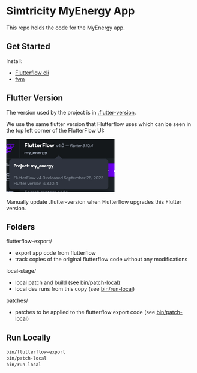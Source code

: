 # Simtricity MyEnergy App

This repo holds the code for the MyEnergy app.

## Get Started

Install:
- [Flutterflow cli](https://github.com/FlutterFlow/flutterflow-cli)
- [fvm](https://fvm.app/docs/getting_started/installation)

## Flutter Version

The version used by the project is in [.flutter-version](./.flutter-version).

We use the same flutter version that Flutterflow uses which can be seen in the top left corner of the FlutterFlow UI:

![FlutterFlow UI Version](./ff-ui-version.png)

Manually update .flutter-version when Flutterflow upgrades this Flutter version.

## Folders

flutterflow-export/
- export app code from flutterflow
- track copies of the original flutterflow code without any modifications

local-stage/
- local patch and build (see [bin/patch-local](bin/patch-local))
- local dev runs from this copy (see [bin/run-local](bin/run-local))

patches/
- patches to be applied to the flutterflow export code (see [bin/patch-local](bin/patch-local))

## Run Locally

```sh
bin/flutterflow-export
bin/patch-local
bin/run-local
```
